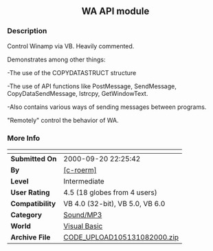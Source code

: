 ﻿<div align="center">

## WA API module


</div>

### Description

Control Winamp via VB. Heavily commented.

Demonstrates among other things:

-The use of the COPYDATASTRUCT structure

-The use of API functions like PostMessage, SendMessage, CopyDataSendMessage, lstrcpy, GetWindowText.

-Also contains various ways of sending messages between programs.

"Remotely" control the behavior of WA.
 
### More Info
 


<span>             |<span>
---                |---
**Submitted On**   |2000-09-20 22:25:42
**By**             |[\[c\-roerm\]](https://github.com/Planet-Source-Code/PSCIndex/blob/master/ByAuthor/c-roerm.md)
**Level**          |Intermediate
**User Rating**    |4.5 (18 globes from 4 users)
**Compatibility**  |VB 4\.0 \(32\-bit\), VB 5\.0, VB 6\.0
**Category**       |[Sound/MP3](https://github.com/Planet-Source-Code/PSCIndex/blob/master/ByCategory/sound-mp3__1-45.md)
**World**          |[Visual Basic](https://github.com/Planet-Source-Code/PSCIndex/blob/master/ByWorld/visual-basic.md)
**Archive File**   |[CODE\_UPLOAD105131082000\.zip](https://github.com/Planet-Source-Code/c-roerm-wa-api-module__1-11958/archive/master.zip)








